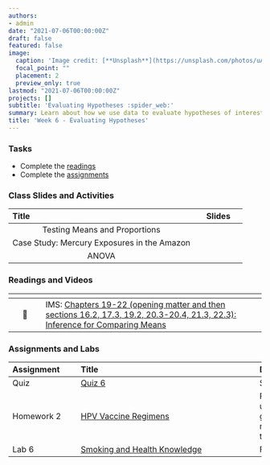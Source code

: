 ```yaml
---
authors:
- admin
date: "2021-07-06T00:00:00Z"
draft: false
featured: false
image:
  caption: 'Image credit: [**Unsplash**](https://unsplash.com/photos/uAFjFsMS3YY)'
  focal_point: ""
  placement: 2
  preview_only: true
lastmod: "2021-07-06T00:00:00Z"
projects: []
subtitle: 'Evaluating Hypotheses :spider_web:'
summary: Learn about how we use data to evaluate hypotheses of interest
title: 'Week 6 - Evaluating Hypotheses'
---
```


### Tasks

- Complete the [readings](/post/06-week/#readings-and-videos)
- Complete the [assignments](/post/06-week/#assignments)


### Class Slides and Activities

| <div style="width:250px;text-align:left">Title</div> | <div  style="width:80px;text-align:center">Slides</div> | 
|:---:|:---------------------|
| Testing Means and Proportions | [<span style="color: #4b5357;"><i class="fas fa-desktop fa-lg"></i></span>](https://sta-198-glhlth-298-fall-2022.github.io/website/slides/week-06/w6-l01-test-mean-prop.html)  | 
| Case Study: Mercury Exposures in the Amazon   | [<span style="color: #4b5357;"><i class="fas fa-desktop fa-lg"></i></span>](https://sta-198-glhlth-298-fall-2022.github.io/website/slides/week-06/w6-l02-case-study-amazon.html)  | 
| ANOVA  | [<span style="color: #4b5357;"><i class="fas fa-desktop fa-lg"></i></span>](https://sta-198-glhlth-298-fall-2022.github.io/website/slides/week-06/w6-l03-anova.html)  |  




### Readings and Videos

| <div style="width:50px"></div>  | <div style="width:420px"></div>  |  <div style="width:200px"></div> |
|:---:|:---|:---:|
| :open_book: | IMS: [Chapters 19-22 (opening matter and then sections 16.2, 17.3, 19.2, 20.3-20.4, 21.3, 22.3): Inference for Comparing Means](https://openintro-ims.netlify.app/inference-many-means.html) | **Required** |


### Assignments and Labs

| <div style="width:120px;text-align:left">Assignment</div> | <div style="width:340px;text-align:left">Title</div> | <div style="width:200px;text-align:left">Due</div> |
|:---|:---|:---|
| Quiz | [Quiz 6](https://sakai.duke.edu) | Sunday, 10/2 |
| Homework 2 | [HPV Vaccine Regimens](https://sta-198-glhlth-298-fall-2022.github.io/website/slides/week-06/hw-02-hpv.html) | Friday, 10/7 (submissions up to 4pm Friday, 10/14 graded with no penalty; no submissions after that time will be graded)|
| Lab 6 |[Smoking and Health Knowledge](https://sta-198-glhlth-298-fall-2022.github.io/website/slides/week-06/lab-06-gats.html)| Friday, 10/7 |
 


